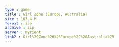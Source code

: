 ```yaml
---
type : game
title : Girl Zone (Europe, Australia)
size : 163.4 M
format : iso
archive : zip
server : myrient
link2 : Girl%20Zone%20%28Europe%2C%20Australia%29
---
```

